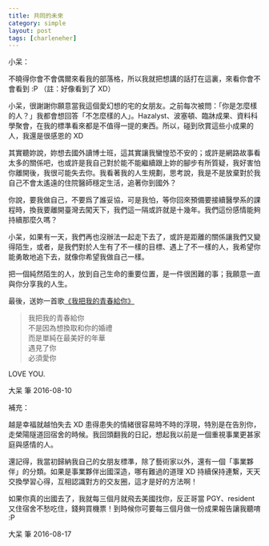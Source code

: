 ```yaml
---
title: 共同的未來
category: simple
layout: post
tags: [charleneher]
---
```

小呆：

不曉得你會不會偶爾來看我的部落格，所以我就把想講的話打在這裏，來看你會不會看到 :P （註：好像看到了 XD）

小呆，很謝謝你願意當我這個愛幻想的宅的女朋友。之前每次被問：「你是怎麼樣的人？」我都會想回答「不怎麼樣的人」。Hazalyst、波塞頓、臨牀成果、資料科學聚會，在我的標準看來都是不值得一提的東西。所以，碰到欣賞這些小成果的人，我還是很感恩的 XD

其實聽妳說，妳想去國外讀博士班，這其實讓我蠻惶恐不安的；或許是網路故事看太多的關係吧，也或許是我自己對於能不能繼續跟上妳的腳步有所質疑，我好害怕你離開後，我很可能失去你。我看著我的人生規劃，思考說，我是不是放棄對於我自己不會太遙遠的住院醫師穩定生活，追著你到國外？

你說，要我做自己，不要爲了誰妥協，可是我怕，等你回來預備要接續醫學系的課程時，換我要離開臺灣去闖天下，我們這一隔或許就是十幾年。我們這份感情能夠持續那麼久嗎？

小呆，如果有一天，我們再也沒辦法一起走下去了，或許是距離的關係讓我們又變得陌生，或者，是我們對於人生有了不一樣的目標、遇上了不一樣的人，我希望你能勇敢地追下去，就像你希望我做自己一樣。

把一個純然陌生的人，放到自己生命的重要位置，是一件很困難的事；我願意一直與你分享我的人生。

最後，送妳一首歌[《我把我的青春給你》](https://flipermag.com/2016/08/07/young-4/)

> 我把我的青春給你  
> 不是因為想換取和你的婚禮  
> 而是單純在最美好的年華  
> 遇見了你  
> 必須愛你  

LOVE YOU.

大呆 筆 2016-08-10


補充：

越是幸福就越怕失去 XD 患得患失的情緒很容易時不時的浮現，特別是在告別你，走榮陽隧道回宿舍的時候。我回頭翻我的日記，想起我以前是一個重視事業更甚家庭與感情的人。

還記得，我當初歸納我自己的女朋友標準，除了藝術家以外，還有一個「事業夥伴」的分類。如果是事業夥伴出國深造，哪有難過的道理 XD 持續保持連繫，天天交換學習心得，互相認識對方的交友圈，這才是好的方法啊！

如果你真的出國去了，我就每三個月就飛去美國找你，反正哥當 PGY、resident 又住宿舍不愁吃住，錢夠買機票！到時候你可要每三個月做一份成果報告讓我聽唷 :P

大呆 筆 2016-08-17
